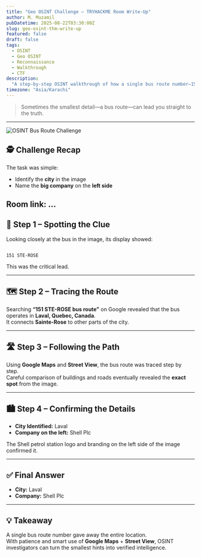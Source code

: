 ```yaml
---
title: "Geo OSINT Challenge – TRYHACKME Room Write-Up"
author: M. Muzamil
pubDatetime: 2025-08-22T03:30:00Z
slug: geo-osint-thm-write-up
featured: false
draft: false
tags:
  - OSINT
  - Geo OSINT
  - Reconnaissance
  - Walkthrough
  - CTF
description:
  "A step-by-step OSINT walkthrough of how a single bus route number—151 STE-ROSE—helped identify the city of Laval and a Shell petrol station using Google Maps and Street View."
timezone: "Asia/Karachi"
---
```


> Sometimes the smallest detail—a bus route—can lead you straight to the truth.

---

![OSINT Bus Route Challenge](/osint.png)

## 🕵️ Challenge Recap
The task was simple:  
- Identify the **city** in the image  
- Name the **big company** on the **left side**  

Room link: ...
---

## 🔎 Step 1 – Spotting the Clue
Looking closely at the bus in the image, its display showed:

```

151 STE-ROSE

```

This was the critical lead.

---

## 🗺 Step 2 – Tracing the Route
Searching **“151 STE-ROSE bus route”** on Google revealed that the bus operates in **Laval, Quebec, Canada**.  
It connects **Sainte-Rose** to other parts of the city.

---

## 🛣 Step 3 – Following the Path
Using **Google Maps** and **Street View**, the bus route was traced step by step.  
Careful comparison of buildings and roads eventually revealed the **exact spot** from the image.

---

## 🏙 Step 4 – Confirming the Details
- **City Identified:** Laval  
- **Company on the left:** Shell Plc

The Shell petrol station logo and branding on the left side of the image confirmed it.

---

## ✅ Final Answer
- **City:** Laval  
- **Company:** Shell Plc  

---

## 💡 Takeaway
A single bus route number gave away the entire location.  
With patience and smart use of **Google Maps** + **Street View**, OSINT investigators can turn the smallest hints into verified intelligence.
```

